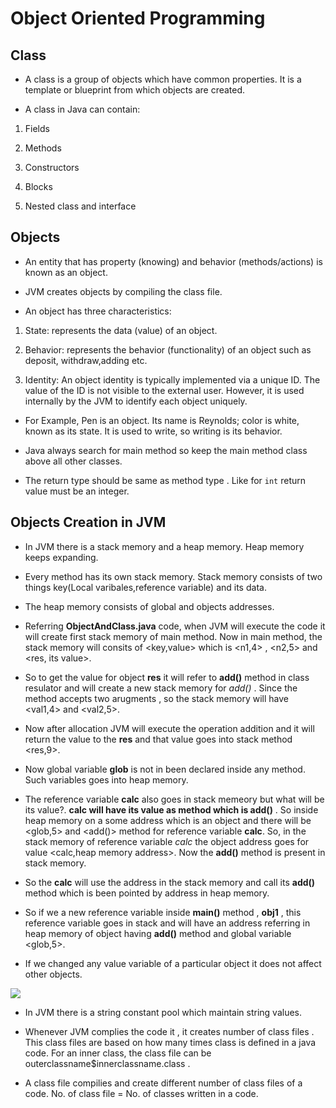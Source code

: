 # Object Oriented Programming


## Class

- A class is a group of objects which have common properties. It is a template or blueprint from which objects are created. 

- A class in Java can contain:

1. Fields

2. Methods

3. Constructors

4. Blocks

5. Nested class and interface



## Objects

- An entity that has property (knowing) and behavior (methods/actions) is known as an object.

- JVM creates objects by compiling the class file.

- An object has three characteristics:

1. State: represents the data (value) of an object.

2. Behavior: represents the behavior (functionality) of an object such as deposit, withdraw,adding etc.

3. Identity: An object identity is typically implemented via a unique ID. The value of the ID is not visible to the external user. However, it is used internally by the JVM to identify each object uniquely.

- For Example, Pen is an object. Its name is Reynolds; color is white, known as its state. It is used to write, so writing is its behavior.


- Java always search for main method so keep the main method class above all other classes.

- The return type should be same as method type . Like for `int` return value must be an integer.


## Objects Creation in JVM

- In JVM there is a stack memory and a heap memory. Heap memory keeps expanding.

- Every method has its own stack memory. Stack memory consists of two things key(Local varibales,reference variable) and its data.

- The heap memory consists of global and objects addresses.

- Referring **ObjectAndClass.java** code, when JVM will execute the code it will create first stack memory of main method. Now in main method, the stack memory will consits of <key,value> which is <n1,4> , <n2,5> and <res, its value>. 

- So to get the value for object **res** it will refer to **add()** method in class resulator and will create a new stack memory for *add()* . Since the method accepts two arugments , so the stack memory will have <val1,4> and <val2,5>. 

- Now after allocation JVM will execute the operation addition and it will return the value to the **res** and that value goes into stack method <res,9>.

- Now global variable **glob** is not in been declared inside any method. Such variables goes into heap memory.

- The reference variable **calc** also goes in stack memeory but what will be its value?. **calc will have its value as method which is add()** . So inside heap memory on a some address which is an object and there will be <glob,5> and <add()> method for reference variable **calc**. So, in the stack memory of reference variable *calc* the object address goes for value <calc,heap memory address>. Now the **add()** method is present in stack memory.

- So the **calc** will use the address in the stack memory and call its **add()** method which is been pointed by address in heap memory.

- So if we a new reference variable inside **main()** method , **obj1** , this reference variable goes in stack and will have an address referring in heap memory of object having **add()** method and global variable <glob,5>.

- If we changed any value variable of a particular object it does not affect other objects. 

![](https://github.com/codophilic/LearnJAVA/blob/main/Images/3.PNG)

- In JVM there is a string constant pool which maintain string values.

- Whenever JVM complies the code it , it creates number of class files . This class files are based on how many times class is defined in a java code. For an inner class, the class file can be outerclassname$innerclassname.class .


- A class file compilies and create different number of class files of a code. No. of class file = No. of classes written in a code.